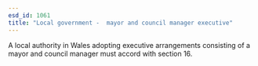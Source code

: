 ```yaml
---
esd_id: 1061
title: "Local government -  mayor and council manager executive"
---
```


A local authority in Wales adopting executive arrangements consisting of a mayor and council manager must accord with section 16.

